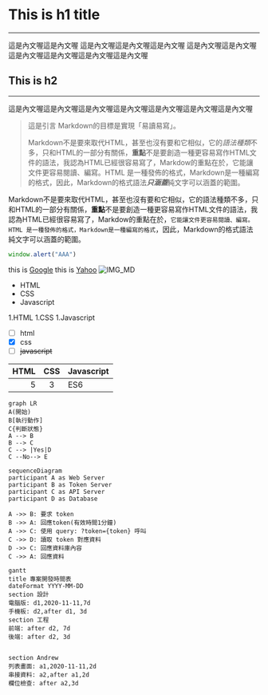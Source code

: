 # This is h1 title
***
這是內文喔這是內文喔
這是內文喔這是內文喔這是內文喔
這是內文喔這是內文喔這是內文喔這是內文喔這是內文喔這是內文喔

## This is h2
***
這是內文喔這是內文喔這是內文喔這是內文喔這是內文喔這是內文喔這是內文喔

> 這是引言
Markdown的目標是實現「易讀易寫」。
>
>Markdown不是要來取代HTML，甚至也沒有要和它相似，它的*語法種類*不多，只和HTML的一部分有關係，**重點**不是要創造一種更容易寫作HTML文件的語法，我認為HTML已經很容易寫了，Markdow的重點在於，它能讓文件更容易閱讀、編寫。HTML 是一種發佈的格式，Markdown是一種編寫的格式，因此，Markdown的格式語法***只涵蓋***純文字可以涵蓋的範圍。


Markdown不是要來取代HTML，甚至也沒有要和它相似，它的語法種類不多，只和HTML的一部分有關係，**重點**不是要創造一種更容易寫作HTML文件的語法，我認為HTML已經很容易寫了，Markdow的重點在於，`它能讓文件更容易閱讀、編寫。HTML 是一種發佈的格式，Markdown是一種編寫的格式`，因此，Markdown的格式語法純文字可以涵蓋的範圍。

```javascript
window.alert("AAA")
```

[Google]:https://www.google.com "Google"
[Yahoo]:https://www.yahoo.com "Yahoo"
[IMG_MD]:https://markdown.tw/images/208x128.png "Markdown"

this is [Google]
this is [Yahoo]
![IMG_MD]

- HTML
- CSS
- Javascript

1.HTML
1.CSS
1.Javascript

- [ ] html
- [x] css
- [ ] ~~javascript~~

|HTML|CSS|Javascript|
|-:|:--:|--|
|5|3|ES6|

```mermaid
graph LR
A(開始)
B[執行動作]
C{判斷狀態}
A --> B
B --> C
C --> |Yes|D
C --No--> E
```


```mermaid
sequenceDiagram
participant A as Web Server
participant B as Token Server
participant C as API Server
participant D as Database

A ->> B: 要求 token
B ->> A: 回應token(有效時間1分鐘)
A ->> C: 使用 query: ?token={token} 呼叫
C ->> D: 讀取 token 對應資料
D ->> C: 回應資料庫內容
C ->> A: 回應資料
```

```mermaid
gantt
title 專案開發時間表
dateFormat YYYY-MM-DD
section 設計
電腦版: d1,2020-11-11,7d
手機板: d2,after d1, 3d
section 工程
前端: after d2, 7d
後端: after d2, 3d


section Andrew
列表畫面: a1,2020-11-11,2d
串接資料: a2,after a1,2d
欄位檢查: after a2,3d
```

